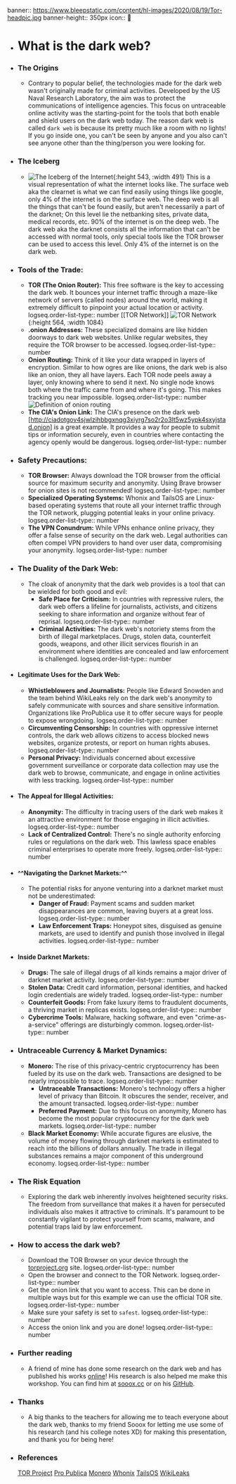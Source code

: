 banner:: https://www.bleepstatic.com/content/hl-images/2020/08/19/Tor-headpic.jpg
banner-height:: 350px
icon::  🧅

- # What is the dark web?
- ### The Origins
	- Contrary to popular belief, the technologies made for the dark web wasn't originally made for criminal activities. Developed by the US Naval Research Laboratory, the aim was to protect the communications of intelligence agencies. This focus on untraceable online activity was the starting-point for the tools that both enable and shield users on the dark web today. The reason dark web is called `dark web` is because its pretty much like a room with no lights! If you go inside one, you can't be seen by anyone and you also can't see anyone other than the thing/person you were looking for.
- ### The Iceberg
	- ![The Iceberg of the Internet](../../assets/whatis-dark_web_mobile_1751778937094_0.png){:height 543, :width 491}
	  This is a visual representation of what the internet looks like. The surface web aka the clearnet is what we can find easily using things like google, only 4% of the internet is on the surface web. The deep web is all the things that can't be found easily, but aren't necessarily a part of the darknet; On this level lie the netbanking sites, private data, medical records, etc. 90% of the internet is on the deep web. The dark web aka the darknet consists all the information that can't be accessed with normal tools, only special tools like the TOR browser can be used to access this level. Only 4% of the internet is on the dark web.
- ### Tools of the Trade:
	- **TOR (The Onion Router):** This free software is the key to accessing the dark web. It bounces your internet traffic through a maze-like network of servers (called nodes) around the world, making it extremely difficult to pinpoint your actual location or activity.
	  logseq.order-list-type:: number
	  [[TOR Network]]
	  ![TOR Network](https://github.com/Mr-Owllers/logseq/blob/main/assets/image_1751802556299_0.png?raw=true){:height 564, :width 1084}
	- **.onion Addresses:** These specialized domains are like hidden doorways to dark web websites. Unlike regular websites, they require the TOR browser to be accessed.
	  logseq.order-list-type:: number
	- **Onion Routing:** Think of it like your data wrapped in layers of encryption. Similar to how ogres are like onions, the dark web is also like an onion, they all have layers. Each TOR node peels away a layer, only knowing where to send it next. No single node knows both where the traffic came from and where it's going. This makes tracking you near impossible.
	  logseq.order-list-type:: number
	  ![Definition of onion routing](https://i.pcmag.com/imagery/encyclopedia-terms/onion-routing-onion.fit_lim.size_1050x.jpg)
	- **The CIA's Onion Link:** The CIA's presence on the dark web [http://ciadotgov4sjwlzihbbgxnqg3xiyrg7so2r2o3lt5wz5ypk4sxyjstad.onion] is a great example. It provides a way for people to submit tips or information securely, even in countries where contacting the agency openly would be dangerous.
	  logseq.order-list-type:: number
- ### Safety Precautions:
	- **TOR Browser:** Always download the TOR browser from the official source for maximum security and anonymity. Using Brave browser for onion sites is not recommended!
	  logseq.order-list-type:: number
	- **Specialized Operating Systems:** Whonix and TailsOS are Linux-based operating systems that route all your internet traffic through the TOR network, plugging potential leaks in your online privacy.
	  logseq.order-list-type:: number
	- **The VPN Conundrum:** While VPNs enhance online privacy, they offer a false sense of security on the dark web. Legal authorities can often compel VPN providers to hand over user data, compromising your anonymity.
	  logseq.order-list-type:: number
- ### The Duality of the Dark Web:
	- The cloak of anonymity that the dark web provides is a tool that can be wielded for both good and evil:
		- **Safe Place for Criticism:** In countries with repressive rulers, the dark web offers a lifeline for journalists, activists, and citizens seeking to share information and organize without fear of reprisal.
		  logseq.order-list-type:: number
		- **Criminal Activities:** The dark web's notoriety stems from the birth of illegal marketplaces. Drugs, stolen data, counterfeit goods, weapons, and other illicit services flourish in an environment where identities are concealed and law enforcement is challenged.
		  logseq.order-list-type:: number
- #### Legitimate Uses for the Dark Web:
	- **Whistleblowers and Journalists:** People like Edward Snowden and the team behind WikiLeaks rely on the dark web's anonymity to safely communicate with sources and share sensitive information. Organizations like ProPublica use it to offer secure ways for people to expose wrongdoing.
	  logseq.order-list-type:: number
	- **Circumventing Censorship:** In countries with oppressive internet controls, the dark web allows citizens to access blocked news websites, organize protests, or report on human rights abuses.
	  logseq.order-list-type:: number
	- **Personal Privacy:** Individuals concerned about excessive government surveillance or corporate data collection may use the dark web to browse, communicate, and engage in online activities with less tracking.
	  logseq.order-list-type:: number
- #### The Appeal for Illegal Activities:
	- **Anonymity:** The difficulty in tracing users of the dark web makes it an attractive environment for those engaging in illicit activities.
	  logseq.order-list-type:: number
	- **Lack of Centralized Control:** There's no single authority enforcing rules or regulations on the dark web. This lawless space enables criminal enterprises to operate more freely.
	  logseq.order-list-type:: number
- #### ^^Navigating the Darknet Markets:^^
	- The potential risks for anyone venturing into a darknet market must not be underestimated:
		- **Danger of Fraud:** Payment scams and sudden market disappearances are common, leaving buyers at a great loss.
		  logseq.order-list-type:: number
		- **Law Enforcement Traps:** Honeypot sites, disguised as genuine markets, are used to identify and punish those involved in illegal activities.
		  logseq.order-list-type:: number
- #### Inside Darknet Markets:
	- **Drugs:** The sale of illegal drugs of all kinds remains a major driver of darknet market activity.
	  logseq.order-list-type:: number
	- **Stolen Data:** Credit card information, personal identities, and hacked login credentials are widely traded.
	  logseq.order-list-type:: number
	- **Counterfeit Goods:** From fake luxury items to fraudulent documents, a thriving market in replicas exists.
	  logseq.order-list-type:: number
	- **Cybercrime Tools:** Malware, hacking software, and even "crime-as-a-service" offerings are disturbingly common.
	  logseq.order-list-type:: number
- ### Untraceable Currency & Market Dynamics:
	- **Monero:** The rise of this privacy-centric cryptocurrency has been fueled by its use on the dark web. Transactions are designed to be nearly impossible to trace.
	  logseq.order-list-type:: number
		- **Untraceable Transactions:** Monero's technology offers a higher level of privacy than Bitcoin. It obscures the sender, receiver, and the amount transacted.
		  logseq.order-list-type:: number
		- **Preferred Payment:** Due to this focus on anonymity, Monero has become the most popular cryptocurrency for the dark web markets.
		  logseq.order-list-type:: number
	- **Black Market Economy:** While accurate figures are elusive, the volume of money flowing through darknet markets is estimated to reach into the billions of dollars annually. The trade in illegal substances remains a major component of this underground economy.
	  logseq.order-list-type:: number
- ### The Risk Equation
	- Exploring the dark web inherently involves heightened security risks. The freedom from surveillance that makes it a haven for persecuted individuals also makes it attractive to criminals. It's paramount to be constantly vigilant to protect yourself from scams, malware, and potential traps laid by law enforcement.
- ### How to access the dark web?
	- Download the TOR Browser on your device through the [torproject.org](https://torproject.org) site.
	  logseq.order-list-type:: number
	- Open the browser and connect to the TOR Network.
	  logseq.order-list-type:: number
	- Get the onion link that you want to access. This can be done in multiple ways but for this example we can use the official TOR site.
	  logseq.order-list-type:: number
	- Make sure your safety is set to `safest`.
	  logseq.order-list-type:: number
	- Access the onion link and you are done!
	  logseq.order-list-type:: number
- ### Further reading
	- A friend of mine has done some research on the dark web and has published his works [online](https://sooox.cc/static/logseq/index.html#/page/the%20onion%20router%20unveiled)! His research is also helped me make this workshop. You can find him at [sooox.cc](https://sooox.cc/) or on his [GitHub](https://github.com/sooox-cc).
- ### Thanks
	- A big thanks to the teachers for allowing me to teach everyone about the dark web, thanks to my friend Sooox for letting me use some of his research (and his college notes XD) for making this presentation, and thank you for being here!
- ### References
  [TOR Project](https://www.torproject.org/)
  [Pro Publica](https://www.propublica.org/)
  [Monero](https://www.getmonero.org/)
  [Whonix](https://www.whonix.org/)
  [TailsOS](https://tails.net/)
  [WikiLeaks](https://wikileaks.org/)